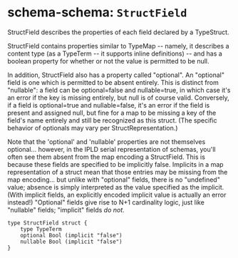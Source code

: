 # schema-schema: `StructField`

StructField describes the properties of each field declared by a TypeStruct.

StructField contains properties similar to TypeMap -- namely, it describes
a content type (as a TypeTerm -- it supports inline definitions) -- and
has a boolean property for whether or not the value is permitted to be null.

In addition, StructField also has a property called "optional".
An "optional" field is one which is permitted to be absent entirely.
This is distinct from "nullable": a field can be optional=false and
nullable=true, in which case it's an error if the key is missing entirely,
but null is of course valid.  Conversely, if a field is optional=true and
nullable=false, it's an error if the field is present and assigned null, but
fine for a map to be missing a key of the field's name entirely and still be
recognized as this struct.
(The specific behavior of optionals may vary per StructRepresentation.)

Note that the 'optional' and 'nullable' properties are not themselves
optional... however, in the IPLD serial representation of schemas, you'll
often see them absent from the map encoding a StructField.  This is because
these fields are specified to be implicitly false.
Implicits in a map representation of a struct mean that those entries may
be missing from the map encoding... but unlike with "optional" fields, there
is no "undefined" value; absence is simply interpreted as the value specified
as the implicit.
(With implicit fields, an explicitly encoded implicit value is actually an
error instead!)  "Optional" fields give rise to N+1 cardinality logic,
just like "nullable" fields; "implicit" fields *do not*.


```ipldsch
type StructField struct {
	type TypeTerm
	optional Bool (implicit "false")
	nullable Bool (implicit "false")
}
```
